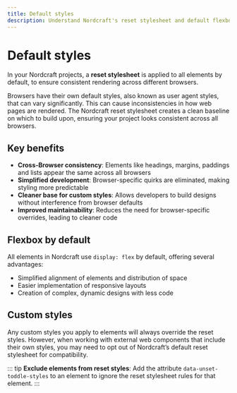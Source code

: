 ```yaml
---
title: Default styles
description: Understand Nordcraft's reset stylesheet and default flexbox layout that ensure consistent rendering across browsers with minimal configuration.
---
```


# Default styles

In your Nordcraft projects, a **reset stylesheet** is applied to all elements by default, to ensure consistent rendering across different browsers.

Browsers have their own default styles, also known as user agent styles, that can vary significantly. This can cause inconsistencies in how web pages are rendered. The Nordcraft reset stylesheet creates a clean baseline on which to build upon, ensuring your project looks consistent across all browsers.

## Key benefits

- **Cross-Browser consistency**: Elements like headings, margins, paddings and lists appear the same across all browsers
- **Simplified development**: Browser-specific quirks are eliminated, making styling more predictable
- **Cleaner base for custom styles**: Allows developers to build designs without interference from browser defaults
- **Improved maintainability**: Reduces the need for browser-specific overrides, leading to cleaner code

## Flexbox by default

All elements in Nordcraft use `display: flex` by default, offering several advantages:

- Simplified alignment of elements and distribution of space
- Easier implementation of responsive layouts
- Creation of complex, dynamic designs with less code

## Custom styles

Any custom styles you apply to elements will always override the reset styles. However, when working with external web components that include their own styles, you may need to opt out of Nordcraft’s default reset stylesheet for compatibility.

::: tip
**Exclude elements from reset styles**: Add the attribute `data-unset-toddle-styles` to an element to ignore the reset stylesheet rules for that element.
:::
